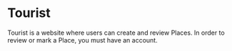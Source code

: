 # Tourist
Tourist is a website where users can create and review Places. In order to review or mark a Place, you must have an account.
